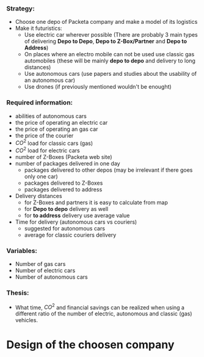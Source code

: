 
### Strategy:

+ Choose one depo of Packeta company and make a model of its logistics
+ Make it futuristics:
    - Use electric car wherever possible (There are probably 3 main types of delivering **Depo to Depo**, **Depo to Z-Box/Partner** and **Depo to Address**)
    - On places where an electro mobile can not be used use classic gas automobiles (these will be mainly **depo to depo** and delivery to long distances)
    - Use autonomous cars (use papers and studies about the usability of an autonomous car)
    - Use drones (if previously mentioned wouldn't be enought)


### Required information:

+ abilities of autonomous cars
+ the price of operating an electric car
+ the price of operating an gas car
+ the price of the courier
+ $CO^2$ load for classic cars (gas)
+ $CO^2$ load for electric cars
+ number of Z-Boxes (Packeta web site)
+ number of packages delivered in one day 
    - packages delivered to other depos (may be irrelevant if there goes only one car)
    - packages delivered to Z-Boxes
    - packages delivered to address
+ Delivery distances
    - for Z-Boxes and partners it is easy to calculate from map
    - for **Depo to depo** delivery as well
    - for **to address** delivery use average value
+ Time for delivery (autonomous cars vs couriers)
    - suggested for autonomous cars
    - average for classic couriers delivery


### Variables:

+ Number of gas cars
+ Number of electric cars
+ Number of autonomous cars


### Thesis:

+ What time, $CO^2$ and financial savings can be realized when using a different ratio of the number of electric, autonomous and classic (gas) vehicles.


# Design of the choosen company

